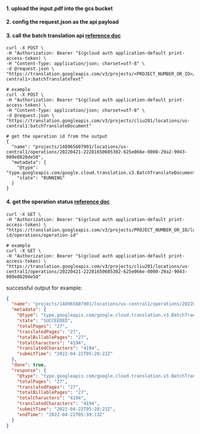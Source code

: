 #### 1. upload the input.pdf into the gcs bucket
#### 2. config the request.json as the api payload
#### 3. call the batch translation api [reference doc](https://cloud.google.com/translate/docs/advanced/batch-translation#batch-request)

```
curl -X POST \
-H "Authorization: Bearer "$(gcloud auth application-default print-access-token) \
-H "Content-Type: application/json; charset=utf-8" \
-d @request.json \
"https://translation.googleapis.com/v3/projects/<PROJECT_NUMBER_OR_ID>/locations/<us-central1>:batchTranslateText"
```

```
# example
curl -X POST \
-H "Authorization: Bearer "$(gcloud auth application-default print-access-token) \
-H "Content-Type: application/json; charset=utf-8" \
-d @request.json \
"https://translation.googleapis.com/v3/projects/cliu201/locations/us-central1:batchTranslateDocument"
```

```
# get the operation id from the output
{
  "name": "projects/148965607901/locations/us-central1/operations/20220421-22281650605302-625e066e-0000-29a2-9043-089e0820de50",
  "metadata": {
    "@type": "type.googleapis.com/google.cloud.translation.v3.BatchTranslateDocumentMetadata",
    "state": "RUNNING"
  }
}
```

#### 4. get the operation status [reference doc](https://cloud.google.com/translate/docs/advanced/long-running-operation)
```
curl -X GET \
-H "Authorization: Bearer "$(gcloud auth application-default print-access-token) \
"https://translation.googleapis.com/v3/projects/PROJECT_NUMBER_OR_ID/locations/location-id/operations/operation-id"
```

```
# example
curl -X GET \
-H "Authorization: Bearer "$(gcloud auth application-default print-access-token) \
"https://translation.googleapis.com/v3/projects/cliu201/locations/us-central1/operations/20220421-22281650605302-625e066e-0000-29a2-9043-089e0820de50"
```

successful output for example: 
```json
{
  "name": "projects/148965607901/locations/us-central1/operations/20220421-22281650605302-625e066e-0000-29a2-9043-089e0820de50",
  "metadata": {
    "@type": "type.googleapis.com/google.cloud.translation.v3.BatchTranslateDocumentMetadata",
    "state": "SUCCEEDED",
    "totalPages": "27",
    "translatedPages": "27",
    "totalBillablePages": "27",
    "totalCharacters": "4194",
    "translatedCharacters": "4194",
    "submitTime": "2022-04-22T05:28:22Z"
  },
  "done": true,
  "response": {
    "@type": "type.googleapis.com/google.cloud.translation.v3.BatchTranslateDocumentResponse",
    "totalPages": "27",
    "translatedPages": "27",
    "totalBillablePages": "27",
    "totalCharacters": "4194",
    "translatedCharacters": "4194",
    "submitTime": "2022-04-22T05:28:22Z",
    "endTime": "2022-04-22T05:39:13Z"
  }
}
```
